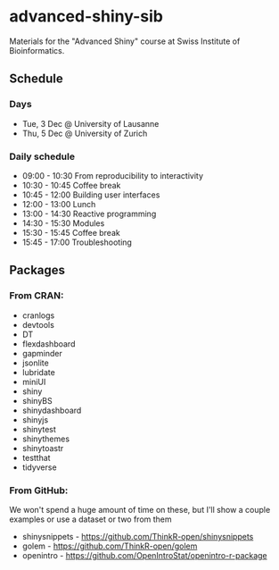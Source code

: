 # advanced-shiny-sib

Materials for the "Advanced Shiny" course at Swiss Institute of Bioinformatics.

## Schedule

### Days

- Tue, 3 Dec @ University of Lausanne
- Thu, 5 Dec @ University of Zurich

### Daily schedule

- 09:00 - 10:30 From reproducibility to interactivity
- 10:30 - 10:45 Coffee break
- 10:45 - 12:00 Building user interfaces
- 12:00 - 13:00 Lunch
- 13:00 - 14:30 Reactive programming
- 14:30 - 15:30 Modules
- 15:30 - 15:45 Coffee break
- 15:45 - 17:00 Troubleshooting

## Packages

### From CRAN:

- cranlogs
- devtools
- DT
- flexdashboard
- gapminder
- jsonlite
- lubridate
- miniUI
- shiny
- shinyBS
- shinydashboard
- shinyjs
- shinytest
- shinythemes
- shinytoastr
- testthat
- tidyverse

### From GitHub:

We won't spend a huge amount of time on these, but I'll show a couple examples or use a dataset or two from them

- shinysnippets - https://github.com/ThinkR-open/shinysnippets
- golem - https://github.com/ThinkR-open/golem
- openintro - https://github.com/OpenIntroStat/openintro-r-package
